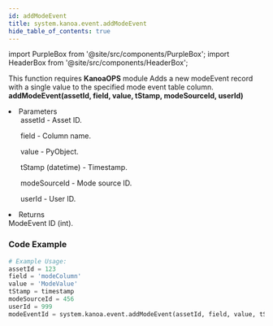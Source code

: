 ```yaml
---
id: addModeEvent
title: system.kanoa.event.addModeEvent
hide_table_of_contents: true
---
```


import PurpleBox from '@site/src/components/PurpleBox';
import HeaderBox from '@site/src/components/HeaderBox';

<PurpleBox>This function requires <b>KanoaOPS</b> module</PurpleBox>
<HeaderBox header="Description">
    Adds a new modeEvent record with a single value to the specified mode event table column.
</HeaderBox>
<HeaderBox header="Syntax">
    <b>addModeEvent(assetId, field, value, tStamp, modeSourceId, userId)</b>
    <li>Parameters <br />
        <ul>assetId - Asset ID.</ul>
        <ul>field - Column name.</ul>
        <ul>value - PyObject.</ul>
        <ul>tStamp (datetime) - Timestamp.</ul>
        <ul>modeSourceId - Mode source ID.</ul>
        <ul>userId - User ID.</ul>
    </li>
    <li>Returns <br />
        ModeEvent ID (int).
    </li>
</HeaderBox>

### Code Example

```python
# Example Usage:
assetId = 123
field = 'modeColumn'
value = 'ModeValue'
tStamp = timestamp
modeSourceId = 456
userId = 999
modeEventId = system.kanoa.event.addModeEvent(assetId, field, value, tStamp, modeSourceId, userId)

